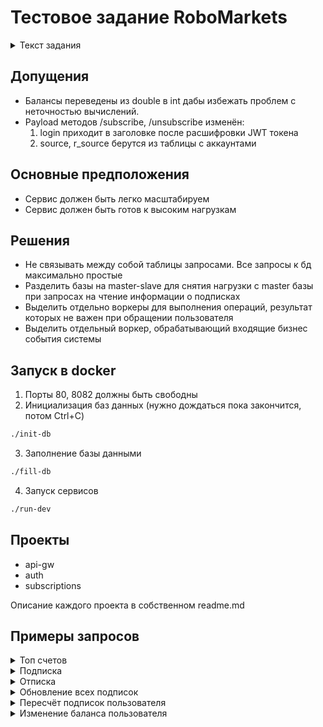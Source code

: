 # Тестовое задание RoboMarkets

<details>
  <summary>Текст задания</summary>
  Дано. 
  
  БД со следующей структурой и данными.

```sql
# DROP TABLE IF EXISTS `account`;

CREATE TABLE `account` (
`login` bigint(20) unsigned NOT NULL COMMENT 'account',
`source` int(10) unsigned NOT NULL,
`balance_usd` double DEFAULT '0' COMMENT 'account balance',
`balance_usd_sub` double DEFAULT '0' COMMENT 'subscription network balance',
PRIMARY KEY (`source`, `login`)
) ENGINE=InnoDB;

INSERT INTO `account` VALUES
('60000000000060839', '203', '20', '0'),
('60000000000060840', '203', '10', '0'),
('60000000000061841', '203', '20', '0'),
('60000000000062842', '203', '30', '0'),
('60000000000063843', '203', '40', '0'),
('60000000000064844', '203', '50', '0'),
('60000000000065845', '203', '60', '0'),
('60000000000066847', '203', '70', '0'),
('60000000000067850', '203', '80', '0'),
('60000000000068851', '203', '90', '0'),
('60000000000069853', '203', '80', '0'),
('60000000000070854', '203', '70', '0'),
('60000000000071855', '203', '60', '0'),
('60000000000072854', '203', '50', '0'),
('60000000000073855', '203', '40', '0');

# DROP TABLE IF EXISTS `subscription`;

CREATE TABLE `subscription` (
`login` bigint(20) unsigned NOT NULL COMMENT 'trader account',
`source` int(10) unsigned NOT NULL COMMENT 'trader source',
`r_login` bigint(20) unsigned NOT NULL COMMENT 'investor account',
`r_source` int(10) unsigned NOT NULL COMMENT 'investor source',
PRIMARY KEY (`source`,`login`,`r_source`,`r_login`),
KEY `r_idx` (`r_source`,`r_login`,`source`,`login`)
) ENGINE=InnoDB;

INSERT INTO `subscription` VALUES

# 1й треугольник

('60000000000060839', '203', '60000000000060840', '203'),
('60000000000060840', '203', '60000000000061841', '203'),
('60000000000061841', '203', '60000000000060839', '203'),

# 2й треугольник

('60000000000062842', '203', '60000000000063843', '203'),
('60000000000062842', '203', '60000000000064844', '203'),
('60000000000064844', '203', '60000000000063843', '203'),

# ромб

('60000000000064844', '203', '60000000000065845', '203'),
('60000000000064844', '203', '60000000000066847', '203'),
('60000000000065845', '203', '60000000000067850', '203'),
('60000000000066847', '203', '60000000000067850', '203'),

# узлы 2го треугольника

('60000000000063843', '203', '60000000000068851', '203'),
('60000000000063843', '203', '60000000000069853', '203'),

# узлы ромба

('60000000000067850', '203', '60000000000070854', '203'),
('60000000000067850', '203', '60000000000071855', '203');

```

Задание.

Реализовать nodejs сервис, предоставляющий следующий HTTP API для работы с данными БД.

Произвести первоначальный рассчет балансов подписок (баланс сети подписок).
Баланс сети подписок (subscription network balance) для провайдера - это сумма собственного баланса провайдера и балансов всех аккаунтов, подписанных на него как непосредственно, так и через другие аккаунты на всех уровнях.

Любой счет не может входить в сеть подписок более одного раза.

GET /rating
Выдача счетов, отсортированных по балансу подписок + количество подписчиков сети result = [ { source, login, balance_usd, balance_usd_sub, subscribers_count } ]

POST /subscribe
Cоздание подписки, добавляет запись в `subscription` + приводит к пересчету баланса сети
payload = { login, source, r_login, r_sorce }

POST /unsubscribe
Удаление подписки, удаляет строку из `subscription` + приводит к пересчету баланса сети
payload = { login, source, r_login, r_sorce }

Дополнительные задания (не обязательно, будет являться плюсом)

- При создании и удалении подписок, пересчитывать балансы сети аккаунтов, затронутых этим изменением (балансы в затронутой части сети подписок).
- Спроектировать и реализовать API метод изменения баланса счета, приводящий к пересчету баланса сети.

Пояснения:

- Язык: javascript nodejs + возможны модули для работы с СУБД и HTTP
- СУБД: Предпочтительно MYSQL
- Для выполнения задания можно использовать любые средства SQL, PLSQL и тд
- Возможно расширение структуры таблиц (добавление полей, индексов и тд)
- Возможно добавление новых таблиц
- Возможно привлечение любых средств и технологий, целесообразность применения которых мы будем обсуждать на собеседовании
</details>

## Допущения

- Балансы переведены из double в int дабы избежать проблем с неточностью вычислений.
- Payload методов /subscribe, /unsubscribe изменён:
  1. login приходит в заголовке после расшифровки JWT токена
  2. source, r_source берутся из таблицы с аккаунтами

## Основные предположения

- Сервис должен быть легко масштабируем
- Сервис должен быть готов к высоким нагрузкам

## Решения

- Не связывать между собой таблицы запросами. Все запросы к бд максимально простые
- Разделить базы на master-slave для снятия нагрузки с master базы при запросах на чтение информации о подписках
- Выделить отдельно воркеры для выполнения операций, результат которых не важен при обращении пользователя
- Выделить отдельный воркер, обрабатывающий входящие бизнес события системы

## Запуск в docker

1. Порты 80, 8082 должны быть свободны
2. Инициализация баз данных (нужно дождаться пока закончится, потом Ctrl+C)

```bash
./init-db
```

3. Заполнение базы данными

```bash
./fill-db
```

4. Запуск сервисов

```bash
./run-dev
```

## Проекты

- api-gw
- auth
- subscriptions

Описание каждого проекта в собственном readme.md

## Примеры запросов

<details>
  <summary>Топ счетов</summary>

```bash
curl --location --request GET '127.0.0.1/v1/rating'
```

</details>

<details>
  <summary>Подписка</summary>
  
  ```bash
  curl --location --request POST '127.0.0.1/v1/subscribe' \
  --header 'Authorization: Bearer eyJhbGciOiJIUzI1NiIsInR5cCI6IkpXVCJ9.eyJzdWIiOiI2MDAwMDAwMDAwMDA2NDg0NCIsIm5hbWUiOiJKb2huIERvZSIsImlhdCI6MTUxNjIzOTAyMn0.-UDpdJV27oQ5GnikTMSfPMyna8WcOpcAao4xji1yVQU' \
  --header 'Content-Type: application/json' \
  --data-raw '{
      "subscribe_to": "60000000000060839"
  }'
  ```
</details>
<details>
  <summary>Отписка</summary>
  
  ```bash
  curl --location --request POST '127.0.0.1/v1/unsubscribe' \
  --header 'Authorization: Bearer eyJhbGciOiJIUzI1NiIsInR5cCI6IkpXVCJ9.eyJzdWIiOiI2MDAwMDAwMDAwMDA2NDg0NCIsIm5hbWUiOiJKb2huIERvZSIsImlhdCI6MTUxNjIzOTAyMn0.-UDpdJV27oQ5GnikTMSfPMyna8WcOpcAao4xji1yVQU' \
  --header 'Content-Type: application/json' \
  --data-raw '{
      "unsubscribe_from": "60000000000060839"
  }'
  ```
</details>
<details>
  <summary>Обновление всех подписок</summary>
  
- Метод не публичный (не доступен через api-gw), можно вызывать только напрямую через сервис

```bash
curl --location --request POST '127.0.0.1:8082/v1/refresh-all'
```

</details>
<details>
  <summary>Пересчёт подписок пользователя</summary>

```bash
curl --location --request POST '127.0.0.1/v1/refresh' \
--header 'Authorization: Bearer eyJhbGciOiJIUzI1NiIsInR5cCI6IkpXVCJ9.eyJzdWIiOiI2MDAwMDAwMDAwMDA2NDg0NCIsIm5hbWUiOiJKb2huIERvZSIsImlhdCI6MTUxNjIzOTAyMn0.-UDpdJV27oQ5GnikTMSfPMyna8WcOpcAao4xji1yVQU'
```

</details>
<details>
  <summary>Изменение баланса пользователя</summary>

- Параметр correlation должен быть уникальным для каждого запроса в рамках одной минуты
- Метод не публичный (не доступен через api-gw), потому вызывается напрямую через сервис

```bash
curl --location --request POST '127.0.0.1:8082/v1/change-balance' \
--header 'Content-Type: application/json' \
--data-raw '{
    "correlation": "d7831e33-d651-4fb9-84b4-9997cab677b1",
    "login": "60000000000061841",
    "balance_diff": -1000
}'
```

</details>
